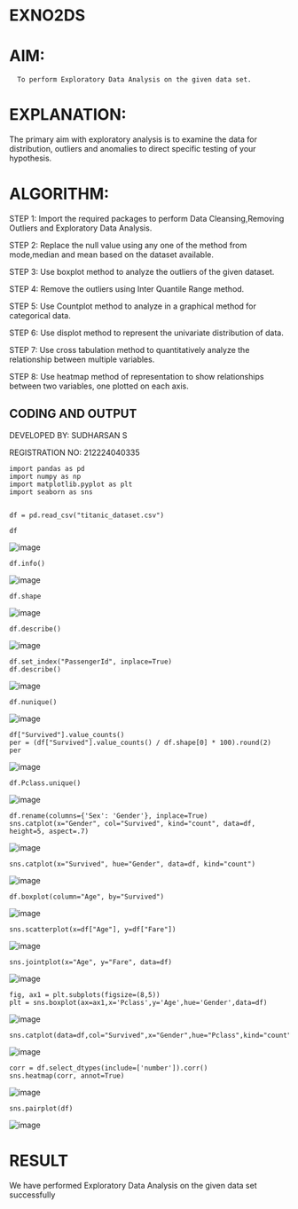 # EXNO2DS
# AIM:
      To perform Exploratory Data Analysis on the given data set.
      
# EXPLANATION:
  The primary aim with exploratory analysis is to examine the data for distribution, outliers and anomalies to direct specific testing of your hypothesis.
  
# ALGORITHM:
STEP 1: Import the required packages to perform Data Cleansing,Removing Outliers and Exploratory Data Analysis.

STEP 2: Replace the null value using any one of the method from mode,median and mean based on the dataset available.

STEP 3: Use boxplot method to analyze the outliers of the given dataset.

STEP 4: Remove the outliers using Inter Quantile Range method.

STEP 5: Use Countplot method to analyze in a graphical method for categorical data.

STEP 6: Use displot method to represent the univariate distribution of data.

STEP 7: Use cross tabulation method to quantitatively analyze the relationship between multiple variables.

STEP 8: Use heatmap method of representation to show relationships between two variables, one plotted on each axis.

## CODING AND OUTPUT

DEVELOPED BY: SUDHARSAN S

REGISTRATION NO: 212224040335
```
import pandas as pd
import numpy as np
import matplotlib.pyplot as plt
import seaborn as sns  


df = pd.read_csv("titanic_dataset.csv")

df
```

![image](https://github.com/user-attachments/assets/e9140f2c-9b83-4887-b152-0ffbad64df98)

```
df.info()
```

![image](https://github.com/user-attachments/assets/49e587f5-ea3b-4974-a88b-b45819ddfd49)

```
df.shape
```

![image](https://github.com/user-attachments/assets/04f4fe19-ef9f-45cf-911b-94470790d9fd)

```
df.describe()
```

![image](https://github.com/user-attachments/assets/c094d27c-a04c-4ec9-8609-4b7c72563c91)


```
df.set_index("PassengerId", inplace=True)
df.describe()
```

![image](https://github.com/user-attachments/assets/622f218c-3ccd-4ee6-a32a-b3bc9a2a054c)


```
df.nunique()
```

![image](https://github.com/user-attachments/assets/12790b36-d0c5-4b33-a3d7-6f3ec201f54b)


```
df["Survived"].value_counts()
per = (df["Survived"].value_counts() / df.shape[0] * 100).round(2)
per
```

![image](https://github.com/user-attachments/assets/f7153c25-4abc-4305-acea-85b5dfccf1de)


```
df.Pclass.unique()
```


![image](https://github.com/user-attachments/assets/d2ab6daf-1939-4ef0-9fe1-c1ce275e1794)


```
df.rename(columns={'Sex': 'Gender'}, inplace=True)
sns.catplot(x="Gender", col="Survived", kind="count", data=df, height=5, aspect=.7)
```

![image](https://github.com/user-attachments/assets/7c69b5f0-4b85-430d-8417-eebbb4120298)

```
sns.catplot(x="Survived", hue="Gender", data=df, kind="count")
```
![image](https://github.com/user-attachments/assets/ed3fdf12-4b39-4b27-afff-a5dbc87dcaa7)

```
df.boxplot(column="Age", by="Survived")
```

![image](https://github.com/user-attachments/assets/d5501d0c-4daf-4dbc-b06c-ae7c2a6af583)

```
sns.scatterplot(x=df["Age"], y=df["Fare"])
```

![image](https://github.com/user-attachments/assets/79b81c38-19cd-4f34-9ab1-3aad6a53edc6)

```
sns.jointplot(x="Age", y="Fare", data=df)
```

![image](https://github.com/user-attachments/assets/e982b28f-5145-4695-a3e0-8a68f4c8856b)

```
fig, ax1 = plt.subplots(figsize=(8,5))
plt = sns.boxplot(ax=ax1,x='Pclass',y='Age',hue='Gender',data=df)
```

![image](https://github.com/user-attachments/assets/7df4b92d-4c0b-43aa-80c4-c4b25dabdeb1)

```
sns.catplot(data=df,col="Survived",x="Gender",hue="Pclass",kind="count")
```

![image](https://github.com/user-attachments/assets/9010cad5-a77e-40f9-8641-99dd156ea328)

```
corr = df.select_dtypes(include=['number']).corr()
sns.heatmap(corr, annot=True)
```

![image](https://github.com/user-attachments/assets/c4655d6e-7df6-4111-a02c-80b7c2bfbba5)

```
sns.pairplot(df)
```

![image](https://github.com/user-attachments/assets/dea0d6ee-54da-4b24-8e9a-35721ee69898)





# RESULT
We have performed Exploratory Data Analysis on the given data set successfully
